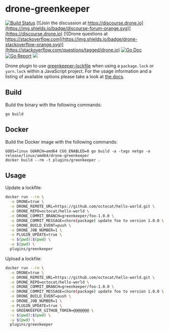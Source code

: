 # drone-greenkeeper

[![Build Status](http://beta.drone.io/api/badges/drone-plugins/drone-greenkeeper/status.svg)](http://beta.drone.io/drone-plugins/drone-greenkeeper)
[![Join the discussion at https://discourse.drone.io](https://img.shields.io/badge/discourse-forum-orange.svg)](https://discourse.drone.io)
[![Drone questions at https://stackoverflow.com](https://img.shields.io/badge/drone-stackoverflow-orange.svg)](https://stackoverflow.com/questions/tagged/drone.io)
[![Go Doc](https://godoc.org/github.com/drone-plugins/drone-greenkeeper?status.svg)](http://godoc.org/github.com/drone-plugins/drone-greenkeeper)
[![Go Report](https://goreportcard.com/badge/github.com/drone-plugins/drone-greenkeeper)](https://goreportcard.com/report/github.com/drone-plugins/drone-greenkeeper)
[![](https://images.microbadger.com/badges/image/plugins/greenkeeper.svg)](https://microbadger.com/images/plugins/greenkeeper "Get your own image badge on microbadger.com")

Drone plugin to use [greenkeeper-lockfile](https://github.com/greenkeeperio/greenkeeper-lockfile) when using a `package.lock` or `yarn.lock` within a JavaScript project. For the usage information and a listing of available options please take a look at [the docs](http://plugins.drone.io/drone-plugins/drone-greenkeeper/).

## Build

Build the binary with the following commands:

```
go build
```

## Docker

Build the Docker image with the following commands:

```
GOOS=linux GOARCH=amd64 CGO_ENABLED=0 go build -a -tags netgo -o release/linux/amd64/drone-greenkeeper
docker build --rm -t plugins/greenkeeper .
```

## Usage

Update a lockfile:

```sh
docker run --rm \
  -e DRONE=true \
  -e DRONE_REMOTE_URL=https://github.com/octocat/hello-world.git \
  -e DRONE_REPO=octocat/hello-world \
  -e DRONE_COMMIT_BRANCH=greenkeeper/foo-1.0.0 \
  -e DRONE_COMMIT_MESSAGE=chore(package) update foo to version 1.0.0 \
  -e DRONE_BUILD_EVENT=push \
  -e DRONE_JOB_NUMBER=1 \
  -e PLUGIN_UPDATE=true \
  -v $(pwd):$(pwd) \
  -w $(pwd) \
  plugins/greenkeeper
```

Upload a lockfile:

```sh
docker run --rm \
  -e DRONE=true \
  -e DRONE_REMOTE_URL=https://github.com/octocat/hello-world.git \
  -e DRONE_REPO=octocat/hello-world \
  -e DRONE_COMMIT_BRANCH=greenkeeper/foo-1.0.0 \
  -e DRONE_COMMIT_MESSAGE=chore(package) update foo to version 1.0.0 \
  -e DRONE_BUILD_EVENT=push \
  -e DRONE_JOB_NUMBER=1 \
  -e PLUGIN_UPDATE=true \
  -e GREENKEEPER_GITHUB_TOKEN=@@@@@@@ \
  -v $(pwd):$(pwd) \
  -w $(pwd) \
  plugins/greenkeeper
```
